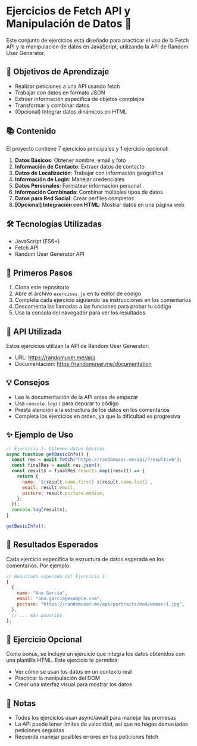 # Ejercicios de Fetch API y Manipulación de Datos 🚀

Este conjunto de ejercicios está diseñado para practicar el uso de la Fetch API y la manipulación de datos en JavaScript, utilizando la API de Random User Generator.

## 🎯 Objetivos de Aprendizaje

- Realizar peticiones a una API usando fetch
- Trabajar con datos en formato JSON
- Extraer información específica de objetos complejos
- Transformar y combinar datos
- (Opcional) Integrar datos dinámicos en HTML

## 📚 Contenido

El proyecto contiene 7 ejercicios principales y 1 ejercicio opcional:

1. **Datos Básicos**: Obtener nombre, email y foto
2. **Información de Contacto**: Extraer datos de contacto
3. **Datos de Localización**: Trabajar con información geográfica
4. **Información de Login**: Manejar credenciales
5. **Datos Personales**: Formatear información personal
6. **Información Combinada**: Combinar múltiples tipos de datos
7. **Datos para Red Social**: Crear perfiles completos
8. **[Opcional] Integración con HTML**: Mostrar datos en una página web

## 🛠️ Tecnologías Utilizadas

- JavaScript (ES6+)
- Fetch API
- Random User Generator API

## 🚦 Primeros Pasos

1. Clona este repositorio
2. Abre el archivo `exercises.js` en tu editor de código
3. Completa cada ejercicio siguiendo las instrucciones en los comentarios
4. Descomenta las llamadas a las funciones para probar tu código
5. Usa la consola del navegador para ver los resultados

## 📡 API Utilizada

Estos ejercicios utilizan la API de Random User Generator:

- URL: https://randomuser.me/api/
- Documentación: https://randomuser.me/documentation

## 💡 Consejos

- Lee la documentación de la API antes de empezar
- Usa `console.log()` para depurar tu código
- Presta atención a la estructura de los datos en los comentarios
- Completa los ejercicios en orden, ya que la dificultad es progresiva

## ✨ Ejemplo de Uso

```javascript
// Ejercicio 1: Obtener datos básicos
async function getBasicInfo() {
  const res = await fetch("https://randomuser.me/api/?results=6");
  const finalRes = await res.json();
  const results = finalRes.results.map((result) => {
    return {
      name: `${result.name.first} ${result.name.last}`,
      email: result.email,
      picture: result.picture.medium,
    };
  });
  console.log(results);
}

getBasicInfo();
```

## 🎯 Resultados Esperados

Cada ejercicio especifica la estructura de datos esperada en los comentarios. Por ejemplo:

```javascript
// Resultado esperado del Ejercicio 1:
[
  {
    name: "Ana García",
    email: "ana.garcia@example.com",
    picture: "https://randomuser.me/api/portraits/med/women/1.jpg",
  },
  // ... más usuarios
];
```

## 🌟 Ejercicio Opcional

Como bonus, se incluye un ejercicio que integra los datos obtenidos con una plantilla HTML. Este ejercicio te permitirá:

- Ver cómo se usan los datos en un contexto real
- Practicar la manipulación del DOM
- Crear una interfaz visual para mostrar los datos

## 📝 Notas

- Todos los ejercicios usan async/await para manejar las promesas
- La API puede tener límites de velocidad, así que no hagas demasiadas peticiones seguidas
- Recuerda manejar posibles errores en tus peticiones fetch
